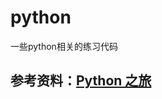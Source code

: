 # python
一些python相关的练习代码
## 参考资料：[Python 之旅](https://funhacks.gitbooks.io/explore-python/content/Basic/character_encoding.html)
